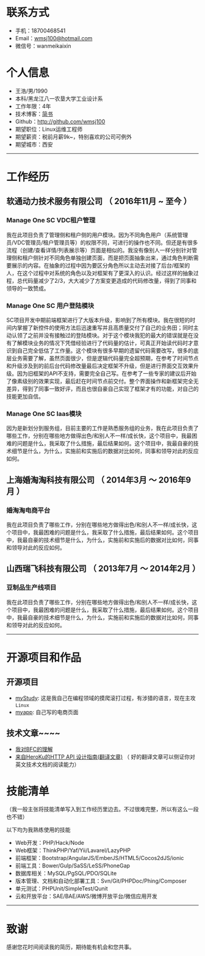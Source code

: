 # 联系方式

- 手机：18700468541
- Email：wmsj100@hotmail.com
- 微信号：wanmeikaixin


# 个人信息

 - 王浩/男/1990 
 - 本科/黑龙江八一农垦大学工业设计系 
 - 工作年限：4年
 - 技术博客：[简书](https://www.jianshu.com/u/c179b17d547a)
 - Github：http://github.com/wmsj100
 - 期望职位：Linux运维工程师
 - 期望薪资：税前月薪9k~，特别喜欢的公司可例外
 - 期望城市：西安

---

# 工作经历

## 软通动力技术服务有限公司 （ 2016年11月 ~ 至今 ）

### Manage One SC VDC租户管理 
  我在此项目负责了管理侧和租户侧的用户模块。因为不同角色用户（系统管理员/VDC管理员/租户管理员等）的权限不同，可进行的操作也不同。但还是有很多流程（创建/查看详情/列表展示等）页面是相似的。我没有像别人一样分别针对管理侧和租户侧针对不同角色单独创建页面，而是把页面抽象出来，通过角色判断需要展示的内容。在抽象的过程中因为要区分角色所以主动去对接了后台/框架的人，在这个过程中对系统的角色以及对框架有了更深入的认识。经过这样的抽象过程，总代码量减少了2/3，大大减少了方案变更造成的代码修改量，得到了同事和领导的一致赞成。

### Manage One SC 用户登陆模块
  SC项目开发中期前端框架进行了大版本升级，影响到了所有模块。我在很短的时间内掌握了新控件的使用方法后迅速重写并且高质量交付了自己的业务田；同时主动认领了之前并没有接触过的登陆模块。对于这个模块我犯的最大的错误就是在没有了解模块业务的情况下凭借经验进行了代码量的估计，可真正开始读代码时才意识到自己完全低估了工作量。这个模块有很多早期的遗留代码需要改写，很多的底层业务需要了解，虽然页面很少，但是逻辑代码量完全超预期，在参考了时间节点和升级涉及到的前后台代码修改量最后决定框架不升级，但是进行界面交互效果升级。因为旧框架的API不支持，需要完全自己写。在参考了一些专家的建议后开始了像素级别的效果实现，最后赶在时间节点前交付。整个界面操作和新框架完全无差异，得到了同事一致好评，而且也很自豪自己实现了框架才有的功能，对自己的技能更加自信。

### Manage One SC Iaas模块 
  因为是新划分到服务组，目前主要的工作是熟悉服务组的业务，我在此项目负责了哪些工作，分别在哪些地方做得出色/和别人不一样/成长快，这个项目中，我最困难的问题是什么，我采取了什么措施，最后结果如何。这个项目中，我最自豪的技术细节是什么，为什么，实施前和实施后的数据对比如何，同事和领导对此的反应如何。


## 上海婚淘淘科技有限公司 （ 2014年3月 ～ 2016年9月 ）

### 婚淘淘电商平台 
我在此项目负责了哪些工作，分别在哪些地方做得出色/和别人不一样/成长快，这个项目中，我最困难的问题是什么，我采取了什么措施，最后结果如何。这个项目中，我最自豪的技术细节是什么，为什么，实施前和实施后的数据对比如何，同事和领导对此的反应如何。

## 山西瑞飞科技有限公司 （ 2013年7月 ～ 2014年2月 ）

### 豆制品生产线项目 
我在此项目负责了哪些工作，分别在哪些地方做得出色/和别人不一样/成长快，这个项目中，我最困难的问题是什么，我采取了什么措施，最后结果如何。这个项目中，我最自豪的技术细节是什么，为什么，实施前和实施后的数据对比如何，同事和领导对此的反应如何。

---

# 开源项目和作品

## 开源项目

  - [myStudy](https://github.com/wmsj100/myStudy): 这是我自己在编程领域的摸爬滚打过程，有涉猎的语言，现在主攻`Linux`
  - [myapp](https://github.com/wmsj100/myapp): 自己写的电商页面

## 技术文章~~~~

- [我对BFC的理解](https://www.jianshu.com/p/76484dff1cb5) 
- [来自HeroKu的HTTP API 设计指南(翻译文章)](http://get.jobdeer.com/343.get) （ 好的翻译文章可以侧证你对英文技术文档的阅读能力）


# 技能清单
（我一般主张将技能清单写入到工作经历里边去。不过很难完整，所以有这么一段也不错）

以下均为我熟练使用的技能

- Web开发：PHP/Hack/Node
- Web框架：ThinkPHP/Yaf/Yii/Lavarel/LazyPHP
- 前端框架：Bootstrap/AngularJS/EmberJS/HTML5/Cocos2dJS/ionic
- 前端工具：Bower/Gulp/SaSS/LeSS/PhoneGap
- 数据库相关：MySQL/PgSQL/PDO/SQLite
- 版本管理、文档和自动化部署工具：Svn/Git/PHPDoc/Phing/Composer
- 单元测试：PHPUnit/SimpleTest/Qunit
- 云和开放平台：SAE/BAE/AWS/微博开放平台/微信应用开发

---

# 致谢
感谢您花时间阅读我的简历，期待能有机会和您共事。
